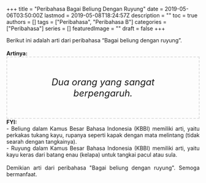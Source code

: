 +++
title = "Peribahasa Bagai Beliung Dengan Ruyung"
date = 2019-05-06T03:50:00Z
lastmod = 2019-05-08T18:24:57Z
description = ""
toc = true
authors = []
tags = ["Peribahasa", "Peribahasa B"]
categories = ["Peribahasa"]
series = []
featuredImage = ""
draft = false
+++

<div dir="ltr" style="text-align: left;" trbidi="on"><div style="text-align: justify;">Berikut ini adalah arti dari peribahasa “Bagai beliung dengan ruyung”.</div><br /><div style="text-align: justify;"><b>Artinya:</b></div><div style="border: 2px dashed #ddd; font-size: 24px; height: auto; margin: 0 auto; padding: 50px; text-align: center; width: auto;"><i>Dua orang yang sangat berpengaruh.</i></div><div style="text-align: justify;"><b>FYI:</b><br />- Beliung dalam Kamus Besar Bahasa Indonesia (KBBI) memiliki arti, yaitu perkakas tukang kayu, rupanya seperti kapak dengan mata melintang (tidak searah dengan tangkainya).<br />- Ruyung dalam Kamus Besar Bahasa Indonesia (KBBI) memiliki arti, yaitu kayu keras dari batang enau (kelapa) untuk tangkai pacul atau sula.<br /><br /></div><div style="text-align: justify;">Demikian arti dari peribahasa "Bagai beliung dengan ruyung". Semoga bermanfaat.</div></div>
